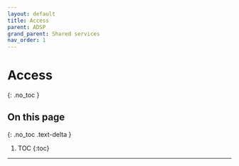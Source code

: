 ```yaml
---
layout: default
title: Access
parent: ADSP
grand_parent: Shared services
nav_order: 1
---
```


# Access
{: .no_toc }

## On this page
{: .no_toc .text-delta }

1. TOC
{:toc}

---
